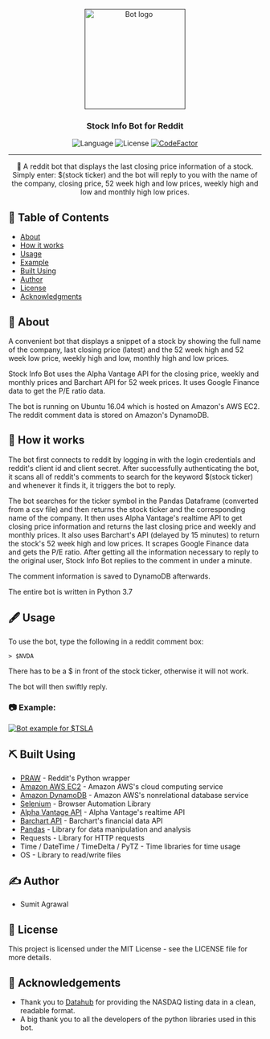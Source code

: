 <p align="center">
  <a href="" rel="noopener">
 <img width=200px height=200px src="https://i.imgur.com/KHIluJM.png" alt="Bot logo"></a>
</p>

<h3 align="center">Stock Info Bot for Reddit</h3>

<div align="center">

![Language](https://img.shields.io/badge/Python-3.7-blue.svg) 
![License](https://img.shields.io/badge/license-MIT-blue.svg)
[![CodeFactor](https://www.codefactor.io/repository/github/sumitagr/stockinfo-bot/badge)](https://www.codefactor.io/repository/github/sumitagr/stockinfo-bot)

</div>

---

<p align="center"> 🤖 A reddit bot that displays the last closing price information of a stock. Simply enter: $(stock ticker) and the bot will reply to you with the name of the company, closing price, 52 week high and low prices, weekly high and low and monthly high low prices.
    <br> 
</p>

## 📝 Table of Contents
+ [About](#about)
+ [How it works](#howitworks)
+ [Usage](#usage)
+ [Example](#example)
+ [Built Using](#built_using)
+ [Author](#author)
+ [License](#license)
+ [Acknowledgments](#acknowledgement)

## 🧐 About <a name = "about"></a>
A convenient bot that displays a snippet of a stock by showing the full name of the company, last closing price (latest) and the 52 week high and 52 week low price, weekly high and low, monthly high and low prices.

Stock Info Bot uses the Alpha Vantage API for the closing price, weekly and monthly prices and Barchart API for 52 week prices. It uses Google Finance data to get the P/E ratio data.

The bot is running on Ubuntu 16.04 which is hosted on Amazon's AWS EC2. The reddit comment data is stored on Amazon's DynamoDB.

## 💭 How it works <a name = "howitworks"></a>

The bot first connects to reddit by logging in with the login credentials and reddit's client id and client secret. After successfully authenticating the bot, it scans all of reddit's comments to search for the keyword $(stock ticker) and whenever it finds it, it triggers the bot to reply. 

The bot searches for the ticker symbol in the Pandas Dataframe (converted from a csv file) and then returns the stock ticker and the corresponding name of the company. It then uses Alpha Vantage's realtime API to get closing price information and returns the last closing price and weekly and monthly prices. It also uses Barchart's API (delayed by 15 minutes) to return the stock's 52 week high and low prices. It scrapes Google Finance data and gets the P/E ratio. After getting all the information necessary to reply to the original user, Stock Info Bot replies to the comment in under a minute.

The comment information is saved to DynamoDB afterwards.

The entire bot is written in Python 3.7

## 🖋️ Usage <a name = "usage"></a>

To use the bot, type the following in a reddit comment box:
```
> $NVDA
```
There has to be a $ in front of the stock ticker, otherwise it will not work.

The bot will then swiftly reply.

### 📷 Example: <a name = "example"></a>

<p align="left">
  <a href="" rel="noopener">
 <img src="https://i.imgur.com/GhM884P.png" alt="Bot example for $TSLA"></a>
</p>

## ⛏️ Built Using <a name = "built_using"></a>
+ [PRAW](https://praw.readthedocs.io/en/latest/) - Reddit's Python wrapper
+ [Amazon AWS EC2](https://aws.amazon.com/ec2/) - Amazon AWS's cloud computing service
+ [Amazon DynamoDB](https://aws.amazon.com/dynamodb/) - Amazon AWS's nonrelational database service
+ [Selenium](https://www.seleniumhq.org/) - Browser Automation Library
+ [Alpha Vantage API](https://www.alphavantage.co/) - Alpha Vantage's realtime API
+ [Barchart API](https://www.barchart.com/ondemand/api/getQuote) - Barchart's financial data API
+ [Pandas](https://pandas.pydata.org/) - Library for data manipulation and analysis
+ Requests - Library for HTTP requests
+ Time / DateTime / TimeDelta / PyTZ - Time libraries for time usage
+ OS - Library to read/write files

## ✍️ Author <a name = "author"></a>
+ Sumit Agrawal

## 📗 License <a name = "license"></a>
This project is licensed under the MIT License - see the LICENSE file for more details.

## 🎉 Acknowledgements <a name = "acknowledgement"></a>
+ Thank you to [Datahub](https://datahub.io/core/nasdaq-listings) for providing the NASDAQ listing data in a clean, readable format.
+ A big thank you to all the developers of the python libraries used in this bot.
